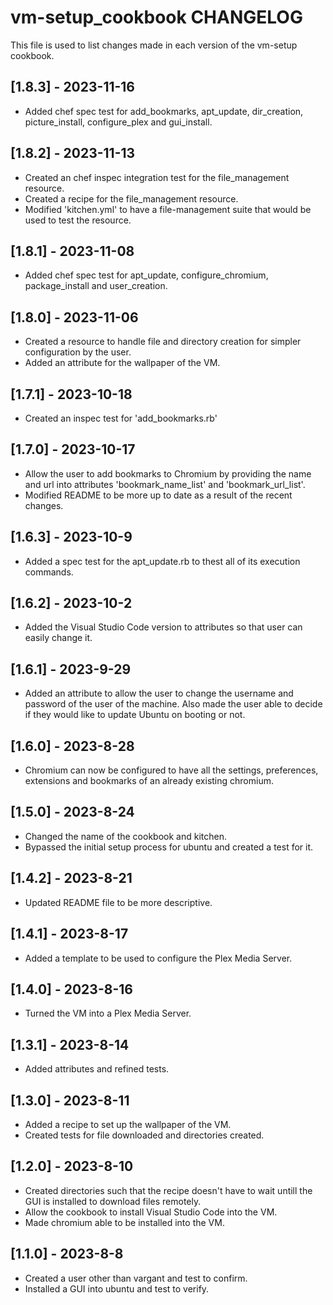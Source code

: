 # vm-setup_cookbook CHANGELOG

This file is used to list changes made in each version of the vm-setup cookbook.

## [1.8.3] - 2023-11-16

- Added chef spec test for add_bookmarks, apt_update, dir_creation, picture_install, configure_plex and gui_install.

## [1.8.2] - 2023-11-13

- Created an chef inspec integration test for the file_management resource.
- Created a recipe for the file_management resource.
- Modified 'kitchen.yml' to have a file-management suite that would be used to test the resource. 

## [1.8.1] - 2023-11-08

- Added chef spec test for apt_update, configure_chromium, package_install and user_creation.

## [1.8.0] - 2023-11-06

- Created a resource to handle file and directory creation for simpler configuration by the user. 
- Added an attribute for the wallpaper of the VM. 

## [1.7.1] - 2023-10-18

- Created an inspec test for 'add_bookmarks.rb'

## [1.7.0] - 2023-10-17

- Allow the user to add bookmarks to Chromium by providing the name and url into attributes 'bookmark_name_list' and 'bookmark_url_list'. 
- Modified README to be more up to date as a result of the recent changes. 

## [1.6.3] - 2023-10-9

- Added a spec test for the apt_update.rb to thest all of its execution commands.

## [1.6.2] - 2023-10-2

- Added the Visual Studio Code version to attributes so that user can easily change it.

## [1.6.1] - 2023-9-29

- Added an attribute to allow the user to change the username and password of the user of the machine. Also made the user able to decide if they would like to update Ubuntu on booting or not. 

## [1.6.0] - 2023-8-28

- Chromium can now be configured to have all the settings, preferences, extensions and bookmarks of an already existing chromium. 

## [1.5.0] - 2023-8-24

- Changed the name of the cookbook and kitchen.
- Bypassed the initial setup process for ubuntu and created a test for it. 

## [1.4.2] - 2023-8-21

- Updated README file to be more descriptive.

## [1.4.1] - 2023-8-17

- Added a template to be used to configure the Plex Media Server.

## [1.4.0] - 2023-8-16

- Turned the VM into a Plex Media Server.

## [1.3.1] - 2023-8-14

- Added attributes and refined tests. 

## [1.3.0] - 2023-8-11

- Added a recipe to set up the wallpaper of the VM.
- Created tests for file downloaded and directories created.

## [1.2.0] - 2023-8-10

- Created directories such that the recipe doesn't have to wait untill the GUI is installed to download files remotely.
- Allow the cookbook to install Visual Studio Code into the VM.
- Made chromium able to be installed into the VM.

## [1.1.0] - 2023-8-8

- Created a user other than vargant and test to confirm.
- Installed a GUI into ubuntu and test to verify.  
